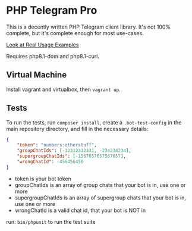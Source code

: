 # PHP Telegram Pro

This is a decently written PHP Telegram client library. It's not 100% complete, but it's complete enough for most use-cases.

[Look at Real Usage Examples](https://github.com/ShawnMcCool/php-telegram-pro/tree/master/tests/Bot/Methods)

Requires php8.1-dom and php8.1-curl.

## Virtual Machine

Install vagrant and virtualbox, then `vagrant up`.  

## Tests

To run the tests, run `composer install`, create a `.bot-test-config` in the main repository directory, and fill in the necessary details:

```json
{
    "token": "numbers:otherstuff",
    "groupChatIds": [-12312312331, -234234234],
    "supergroupChatIds": [-1567657657567657],
    "wrongChatId": -456456456
}
```

- token is your bot token
- groupChatIds is an array of group chats that your bot is in, use one or more
- supergroupChatIds is an array of supergroup chats that your bot is in, use one or more
- wrongChatId is a valid chat id, that your bot is NOT in

run: `bin/phpunit` to run the test suite